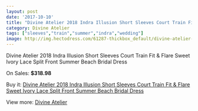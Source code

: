 ```yaml
---
layout: post
date: '2017-10-10'
title: "Divine Atelier 2018 Indra Illusion Short Sleeves Court Train Fit & Flare Sweet Ivory Lace Split Front Summer Beach Bridal Dress"
category: Divine Atelier
tags: ["sleeves","train","summer","indra","wedding"]
image: http://img.hectodress.com/61287-thickbox_default/divine-atelier-2018-indra-illusion-short-sleeves-court-train-fit-flare-sweet-ivory-lace-split-front-summer-beach-bridal-dress.jpg
---
```

Divine Atelier 2018 Indra Illusion Short Sleeves Court Train Fit & Flare Sweet Ivory Lace Split Front Summer Beach Bridal Dress

On Sales: **$318.98**
<a href="https://www.hectodress.com/divine-atelier/19792-divine-atelier-2018-indra-illusion-short-sleeves-court-train-fit-flare-sweet-ivory-lace-split-front-summer-beach-bridal-dress.html"><amp-img layout="responsive" width="600" height="600" src="//img.hectodress.com/61287-thickbox_default/divine-atelier-2018-indra-illusion-short-sleeves-court-train-fit-flare-sweet-ivory-lace-split-front-summer-beach-bridal-dress.jpg" alt="Divine Atelier 2018 Indra Illusion Short Sleeves Court Train Fit & Flare Sweet Ivory Lace Split Front Summer Beach Bridal Dress 0" /></a>
<a href="https://www.hectodress.com/divine-atelier/19792-divine-atelier-2018-indra-illusion-short-sleeves-court-train-fit-flare-sweet-ivory-lace-split-front-summer-beach-bridal-dress.html"><amp-img layout="responsive" width="600" height="600" src="//img.hectodress.com/61291-thickbox_default/divine-atelier-2018-indra-illusion-short-sleeves-court-train-fit-flare-sweet-ivory-lace-split-front-summer-beach-bridal-dress.jpg" alt="Divine Atelier 2018 Indra Illusion Short Sleeves Court Train Fit & Flare Sweet Ivory Lace Split Front Summer Beach Bridal Dress 1" /></a>
<a href="https://www.hectodress.com/divine-atelier/19792-divine-atelier-2018-indra-illusion-short-sleeves-court-train-fit-flare-sweet-ivory-lace-split-front-summer-beach-bridal-dress.html"><amp-img layout="responsive" width="600" height="600" src="//img.hectodress.com/61290-thickbox_default/divine-atelier-2018-indra-illusion-short-sleeves-court-train-fit-flare-sweet-ivory-lace-split-front-summer-beach-bridal-dress.jpg" alt="Divine Atelier 2018 Indra Illusion Short Sleeves Court Train Fit & Flare Sweet Ivory Lace Split Front Summer Beach Bridal Dress 2" /></a>
<a href="https://www.hectodress.com/divine-atelier/19792-divine-atelier-2018-indra-illusion-short-sleeves-court-train-fit-flare-sweet-ivory-lace-split-front-summer-beach-bridal-dress.html"><amp-img layout="responsive" width="600" height="600" src="//img.hectodress.com/61289-thickbox_default/divine-atelier-2018-indra-illusion-short-sleeves-court-train-fit-flare-sweet-ivory-lace-split-front-summer-beach-bridal-dress.jpg" alt="Divine Atelier 2018 Indra Illusion Short Sleeves Court Train Fit & Flare Sweet Ivory Lace Split Front Summer Beach Bridal Dress 3" /></a>
<a href="https://www.hectodress.com/divine-atelier/19792-divine-atelier-2018-indra-illusion-short-sleeves-court-train-fit-flare-sweet-ivory-lace-split-front-summer-beach-bridal-dress.html"><amp-img layout="responsive" width="600" height="600" src="//img.hectodress.com/61288-thickbox_default/divine-atelier-2018-indra-illusion-short-sleeves-court-train-fit-flare-sweet-ivory-lace-split-front-summer-beach-bridal-dress.jpg" alt="Divine Atelier 2018 Indra Illusion Short Sleeves Court Train Fit & Flare Sweet Ivory Lace Split Front Summer Beach Bridal Dress 4" /></a>

Buy it: [Divine Atelier 2018 Indra Illusion Short Sleeves Court Train Fit & Flare Sweet Ivory Lace Split Front Summer Beach Bridal Dress](https://www.hectodress.com/divine-atelier/19792-divine-atelier-2018-indra-illusion-short-sleeves-court-train-fit-flare-sweet-ivory-lace-split-front-summer-beach-bridal-dress.html "Divine Atelier 2018 Indra Illusion Short Sleeves Court Train Fit & Flare Sweet Ivory Lace Split Front Summer Beach Bridal Dress")

View more: [Divine Atelier](https://www.hectodress.com/371-divine-atelier "Divine Atelier")